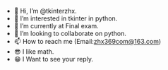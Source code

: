 - 👋 Hi, I’m @tkinterzhx.
- 👀 I’m interested in tkinter in python.
- 🌱 I’m currently at Final exam.
- 💞️ I’m looking to collaborate on python.
- 📫 How to reach me (Email:zhx369com@163.com)
- 😎 I like math.
- 😁 I Want to see your reply.

<!---
tkinterzhx/tkinterzhx is a ✨ special ✨ repository because its `README.md` (this file) appears on your GitHub profile.
You can click the Preview link to take a look at your changes.
--->
